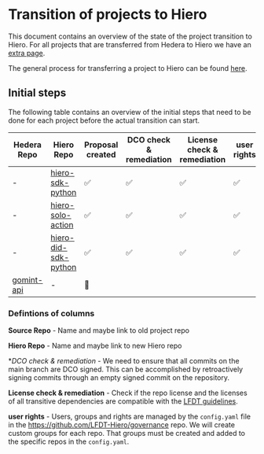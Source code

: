# Transition of projects to Hiero

This document contains an overview of the state of the project transition to Hiero.
For all projects that are transferred from Hedera to Hiero we have an [extra page](transition.md).

The general process for transferring a project to Hiero can be found [here](howto-transfer.md).

## Initial steps

The following table contains an overview of the initial steps that need to be done for each project before the actual transition can start.

| Hedera Repo                        | Hiero Repo                                                           | Proposal created    | DCO check & remediation   | License check & remediation | user rights       | TSC presentation & voting |  transfered |
| ---------------------------------- |----------------------------------------------------------------------| ------------------- | ------------------------- | --------------------------- | ----------------- | ------------------------- |------------|
| -              | [hiero-sdk-python](https://github.com/hiero-ledger/hiero-sdk-python)                     | :white_check_mark:  | :white_check_mark:        | :white_check_mark:         | :white_check_mark: | :white_check_mark:        | :tada:     |
| -      | [hiero-solo-action](https://github.com/hiero-ledger/hiero-solo-action)                           | :white_check_mark:  | :white_check_mark:        | :white_check_mark:         | :white_check_mark: | :white_check_mark:        | :tada:     |
| -             | [hiero-did-sdk-python](https://github.com/hiero-ledger/hiero-did-sdk-python)              | :white_check_mark:  | :white_check_mark:        | :white_check_mark:         | :white_check_mark: | :white_check_mark:        | :tada:     |
| [gomint-api](https://github.com/gomintco/gomint-api)  | -                                                 | :construction:  |         |         | |  |    |

### Defintions of columns

**Source Repo** - Name and maybe link to old project repo

**Hiero Repo** - Name and maybe link to new Hiero repo

**DCO check & remediation* - We need to ensure that all commits on the main branch are DCO signed. This can be accomplished by retroactively signing commits through an empty signed commit on the repository.

**License check & remediation** - Check if the repo license and the licenses of all transitive dependencies are compatible with the [LFDT guidelines](https://lf-decentralized-trust.github.io/governance/governing-documents/allowed-third-party-licenses.html).

**user rights** - Users, groups and rights are managed by the `config.yaml` file in the https://github.com/LFDT-Hiero/governance repo. We will create custom groups for each repo. That groups must be created and added to the specific repos in the `config.yaml`.
